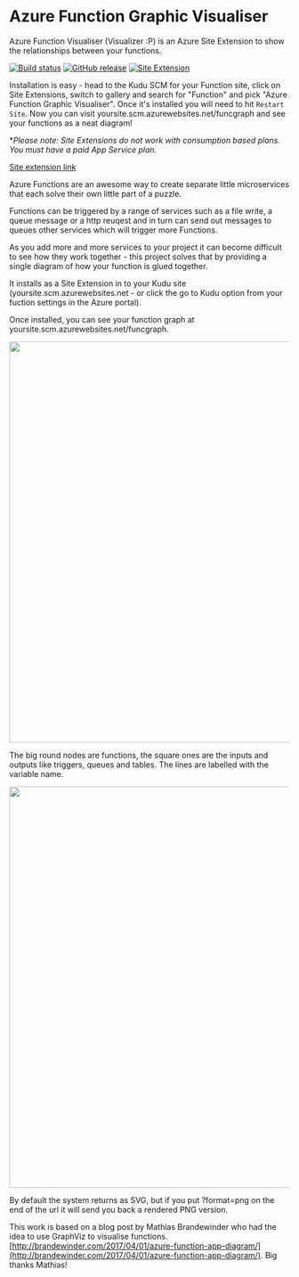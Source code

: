 # Azure Function Graphic Visualiser
Azure Function  Visualiser (Visualizer :P) is an Azure Site Extension to show the relationships between your functions.

[![Build status](https://ci.appveyor.com/api/projects/status/j2lbr479ovrb217f/branch/master?svg=true)](https://ci.appveyor.com/project/jakkaj/funcgraph/branch/master) [![GitHub release](https://img.shields.io/github/release/jakkaj/funcgraph.svg)](https://github.com/jakkaj/funcgraph/releases/latest) [![Site Extension](https://img.shields.io/badge/SiteExtension-latest-blue.svg)](https://www.siteextensions.net/packages/funcgraph/)

Installation is easy - head to the Kudu SCM for your Function site, click on Site Extensions, switch to gallery and search for "Function" and pick "Azure Function Graphic Visualiser". Once it's installed you will need to hit ```Restart Site```. Now you can visit yoursite.scm.azurewebsites.net/funcgraph and see your functions as a neat diagram!

**Please note: Site Extensions do not work with consumption based plans. You must have a paid App Service plan.* 

[Site extension link](https://www.siteextensions.net/packages/funcgraph/1.0.1)

Azure Functions are an awesome way to create separate little microservices that each solve their own little part of a puzzle.

Functions can be triggered by a range of services such as a file write, a queue message or a http reuqest and in turn can send out messages to queues other services which will trigger more Functions.

As you add more and more services to your project it can become difficult to see how they work together - this project solves that by providing a single diagram of how your function is glued together. 

It installs as a Site Extension in to your Kudu site (yoursite.scm.azurewebsites.net - or click the go to Kudu option from your fuction settings in the Azure portal). 

Once installed, you can see your function graph at yoursite.scm.azurewebsites.net/funcgraph. 


<img src="https://cloud.githubusercontent.com/assets/5225782/24825002/35c2318c-1c59-11e7-9c9c-155ce0e14267.png" width="720"/>

The big round nodes are functions, the square ones are the inputs and outputs like triggers, queues and tables. The lines are labelled with the variable name.

<img src="https://cloud.githubusercontent.com/assets/5225782/24825321/06d0d174-1c60-11e7-812f-fe1d7d15f77c.JPG" width="720"/>

By default the system returns as SVG, but if you put ?format=png on the end of the url it will send you back a rendered PNG version. 

This work is based on a blog post by Mathias Brandewinder who had the idea to use GraphViz to visualise functions. [http://brandewinder.com/2017/04/01/azure-function-app-diagram/](http://brandewinder.com/2017/04/01/azure-function-app-diagram/). Big thanks Mathias!
